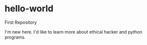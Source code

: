 # hello-world
First Repository

I'm new here.
I'd like to learn more about ethical hacker and python programs.
